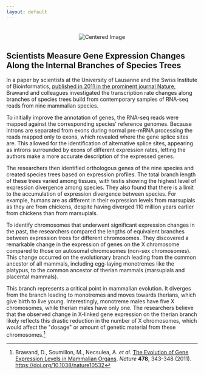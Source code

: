 ```yaml
---
layout: default
---
```


<div id="header" style="text-align: center;">
  <img src="{{ site.baseurl }}/docs/images/header.development.png" alt="Centered Image" style="margin-top: 20px;">
</div>

## Scientists Measure Gene Expression Changes Along the Internal Branches of Species Trees

<span class="dropcap">I</span>n a paper by scientists at the University of Lausanne and the Swiss Institute of Bioinformatics, [published in 2011 in the prominent journal Nature](https://doi.org/10.1038/nature10532), Brawand and colleagues investigated the transcription rate changes along branches of species trees build from contemporary samples of RNA-seq reads from nine mammalian species.

To initially improve the annotation of genes, the RNA-seq reads were mapped against the corresponding species' reference genomes. Because introns are separated from exons during normal pre-mRNA processing the reads mapped only to exons, which revealed where the gene splice sites are. This allowed for the identification of alternative splice sites, appearing as introns surrounded by exons of different expression rates, letting the authors make a more accurate description of the expressed genes.

The researchers then identified orthologous genes of the nine species and created species trees based on expression profiles. The total branch length of these trees varied among tissues, with testis showing the highest level of expression divergence among species. They also found that there is a limit to the accumulation of expression divergence between species. For example, humans are as different in their expression levels from marsupials as they are from chickens, despite having diverged 110 million years earlier from chickens than from marsupials.

To identify chromosomes that underwent significant expression changes in the past, the researchers compared the lengths of equivalent branches between expression trees for different chromosomes. They discovered a remarkable change in the expression of genes on the X chromosome compared to those on autosomal chromosomes (non-sex chromosomes). This change occurred on the evolutionary branch leading from the common ancestor of all mammals, including egg-laying monotremes like the platypus, to the common ancestor of therian mammals (marsupials and placental mammals).

This branch represents a critical point in mammalian evolution. It diverges from the branch leading to monotremes and moves towards therians, which give birth to live young. Interestingly, monotreme males have five X chromosomes, while therian males have only one. The researchers believe that the observed change in X-linked gene expression on the therian branch likely reflects this drastic reduction in the number of X chromosomes, which would affect the "dosage" or amount of genetic material from these chromosomes.[^1]

[^1]: Brawand, D., Soumillon, M., Necsulea, A. *et al.* [The Evolution of Gene Expression Levels in Mammalian Organs](https://doi.org/10.1038/nature10532). *Nature* __478__, 343-348 (2011). https://doi.org/10.1038/nature10532









